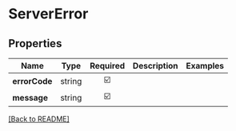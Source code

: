 # ServerError



## Properties

| Name | Type | Required | Description | Examples |
|------------|:-------------:|:-------------:|-------------|:-------------:|
| **errorCode** |string | ☑️ |  | | |
| **message** |string | ☑️ |  | | |



[[Back to README]](../../README.md)
